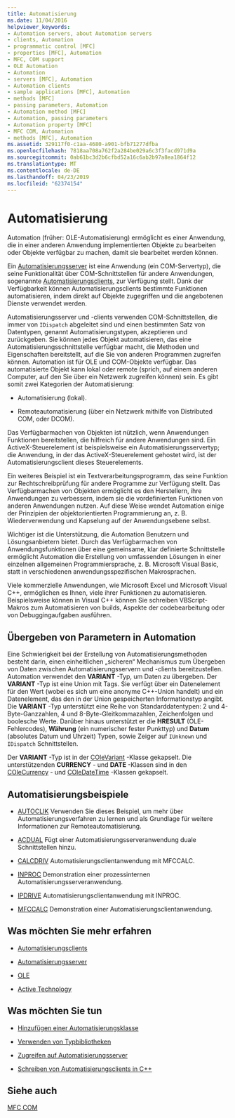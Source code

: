 ```yaml
---
title: Automatisierung
ms.date: 11/04/2016
helpviewer_keywords:
- Automation servers, about Automation servers
- clients, Automation
- programmatic control [MFC]
- properties [MFC], Automation
- MFC, COM support
- OLE Automation
- Automation
- servers [MFC], Automation
- Automation clients
- sample applications [MFC], Automation
- methods [MFC]
- passing parameters, Automation
- Automation method [MFC]
- Automation, passing parameters
- Automation property [MFC]
- MFC COM, Automation
- methods [MFC], Automation
ms.assetid: 329117f0-c1aa-4680-a901-bfb71277dfba
ms.openlocfilehash: 7818aa708a762f2a284be029a6c3f3facd971d9a
ms.sourcegitcommit: 0ab61bc3d2b6cfbd52a16c6ab2b97a8ea1864f12
ms.translationtype: MT
ms.contentlocale: de-DE
ms.lasthandoff: 04/23/2019
ms.locfileid: "62374154"
---
```

# <a name="automation"></a>Automatisierung

Automation (früher: OLE-Automatisierung) ermöglicht es einer Anwendung, die in einer anderen Anwendung implementierten Objekte zu bearbeiten oder Objekte verfügbar zu machen, damit sie bearbeitet werden können.

Ein [Automatisierungsserver](../mfc/automation-servers.md) ist eine Anwendung (ein COM-Servertyp), die seine Funktionalität über COM-Schnittstellen für andere Anwendungen, sogenannte [Automatisierungsclients](../mfc/automation-clients.md), zur Verfügung stellt. Dank der Verfügbarkeit können Automatisierungsclients bestimmte Funktionen automatisieren, indem direkt auf Objekte zugegriffen und die angebotenen Dienste verwendet werden.

Automatisierungsserver und -clients verwenden COM-Schnittstellen, die immer von `IDispatch` abgeleitet sind und einen bestimmten Satz von Datentypen, genannt Automatisierungstypen, akzeptieren und zurückgeben. Sie können jedes Objekt automatisieren, das eine Automatisierungsschnittstelle verfügbar macht, die Methoden und Eigenschaften bereitstellt, auf die Sie von anderen Programmen zugreifen können. Automation ist für OLE und COM-Objekte verfügbar. Das automatisierte Objekt kann lokal oder remote (sprich, auf einem anderen Computer, auf den Sie über ein Netzwerk zugreifen können) sein. Es gibt somit zwei Kategorien der Automatisierung:

- Automatisierung (lokal).

- Remoteautomatisierung (über ein Netzwerk mithilfe von Distributed COM, oder DCOM).

Das Verfügbarmachen von Objekten ist nützlich, wenn Anwendungen Funktionen bereitstellen, die hilfreich für andere Anwendungen sind. Ein ActiveX-Steuerelement ist beispielsweise ein Automatisierungsservertyp; die Anwendung, in der das ActiveX-Steuerelement gehostet wird, ist der Automatisierungsclient dieses Steuerelements.

Ein weiteres Beispiel ist ein Textverarbeitungsprogramm, das seine Funktion zur Rechtschreibprüfung für andere Programme zur Verfügung stellt. Das Verfügbarmachen von Objekten ermöglicht es den Herstellern, ihre Anwendungen zu verbessern, indem sie die vordefinierten Funktionen von anderen Anwendungen nutzen. Auf diese Weise wendet Automation einige der Prinzipien der objektorientierten Programmierung an, z. B. Wiederverwendung und Kapselung auf der Anwendungsebene selbst.

Wichtiger ist die Unterstützung, die Automation Benutzern und Lösungsanbietern bietet. Durch das Verfügbarmachen von Anwendungsfunktionen über eine gemeinsame, klar definierte Schnittstelle ermöglicht Automation die Erstellung von umfassenden Lösungen in einer einzelnen allgemeinen Programmiersprache, z. B. Microsoft Visual Basic, statt in verschiedenen anwendungsspezifischen Makrosprachen.

Viele kommerzielle Anwendungen, wie Microsoft Excel und Microsoft Visual C++, ermöglichen es Ihnen, viele ihrer Funktionen zu automatisieren. Beispielsweise können in Visual C++ können Sie schreiben VBScript-Makros zum Automatisieren von builds, Aspekte der codebearbeitung oder von Debuggingaufgaben ausführen.

##  <a name="_core_passing_parameters_in_automation"></a> Übergeben von Parametern in Automation

Eine Schwierigkeit bei der Erstellung von Automatisierungsmethoden besteht darin, einen einheitlichen „sicheren“ Mechanismus zum Übergeben von Daten zwischen Automatisierungsservern und -clients bereitzustellen. Automation verwendet den **VARIANT** -Typ, um Daten zu übergeben. Der **VARIANT** -Typ ist eine Union mit Tags. Sie verfügt über ein Datenelement für den Wert (wobei es sich um eine anonyme C++-Union handelt) und ein Datenelement, das den in der Union gespeicherten Informationstyp angibt. Die **VARIANT** -Typ unterstützt eine Reihe von Standarddatentypen: 2 und 4-Byte-Ganzzahlen, 4 und 8-Byte-Gleitkommazahlen, Zeichenfolgen und boolesche Werte. Darüber hinaus unterstützt er die **HRESULT** (OLE-Fehlercodes), **Währung** (ein numerischer fester Punkttyp) und **Datum** (absolutes Datum und Uhrzeit) Typen, sowie Zeiger auf `IUnknown` und `IDispatch` Schnittstellen.

Der **VARIANT** -Typ ist in der [COleVariant](../mfc/reference/colevariant-class.md) -Klasse gekapselt. Die unterstützenden **CURRENCY** - und **DATE** -Klassen sind in den [COleCurrency](../mfc/reference/colecurrency-class.md) - und [COleDateTime](../atl-mfc-shared/reference/coledatetime-class.md) -Klassen gekapselt.

## <a name="automation-samples"></a>Automatisierungsbeispiele

- [AUTOCLIK](../overview/visual-cpp-samples.md) Verwenden Sie dieses Beispiel, um mehr über Automatisierungsverfahren zu lernen und als Grundlage für weitere Informationen zur Remoteautomatisierung.

- [ACDUAL](../overview/visual-cpp-samples.md) Fügt einer Automatisierungsserveranwendung duale Schnittstellen hinzu.

- [CALCDRIV](../overview/visual-cpp-samples.md) Automatisierungsclientanwendung mit MFCCALC.

- [INPROC](../overview/visual-cpp-samples.md) Demonstration einer prozessinternen Automatisierungsserveranwendung.

- [IPDRIVE](../overview/visual-cpp-samples.md) Automatisierungsclientanwendung mit INPROC.

- [MFCCALC](../overview/visual-cpp-samples.md) Demonstration einer Automatisierungsclientanwendung.

## <a name="what-do-you-want-to-know-more-about"></a>Was möchten Sie mehr erfahren

- [Automatisierungsclients](../mfc/automation-clients.md)

- [Automatisierungsserver](../mfc/automation-servers.md)

- [OLE](../mfc/ole-in-mfc.md)

- [Active Technology](../mfc/mfc-com.md)

## <a name="what-do-you-want-to-do"></a>Was möchten Sie tun

- [Hinzufügen einer Automatisierungsklasse](../mfc/automation-servers.md)

- [Verwenden von Typbibliotheken](../mfc/automation-clients-using-type-libraries.md)

- [Zugreifen auf Automatisierungsserver](../mfc/automation-servers.md)

- [Schreiben von Automatisierungsclients in C++](../mfc/automation-clients.md)

## <a name="see-also"></a>Siehe auch

[MFC COM](../mfc/mfc-com.md)
